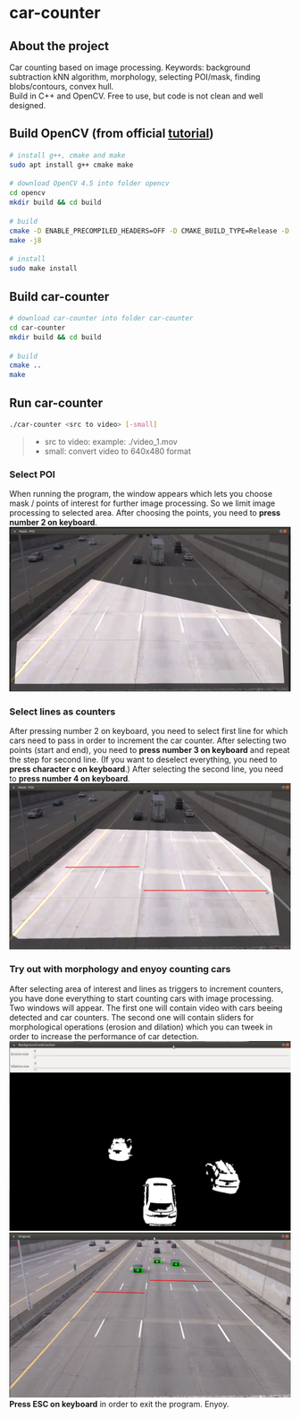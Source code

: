 # car-counter

## About the project
Car counting based on image processing. Keywords: background subtraction kNN algorithm, morphology, selecting POI/mask, finding blobs/contours, convex hull.  
Build in C++ and OpenCV. Free to use, but code is not clean and well designed.

## Build OpenCV (from official [tutorial](https://docs.opencv.org/4.5.0/d7/d9f/tutorial_linux_install.html))

``` bash
# install g++, cmake and make
sudo apt install g++ cmake make

# download OpenCV 4.5 into folder opencv
cd opencv
mkdir build && cd build

# build
cmake -D ENABLE_PRECOMPILED_HEADERS=OFF -D CMAKE_BUILD_TYPE=Release -D CMAKE_INSTALL_PREFIX=/usr/local -D OPENCV_GENERATE_PKGCONFIG=ON ..
make -j8

# install
sudo make install
```

## Build car-counter

``` bash
# download car-counter into folder car-counter
cd car-counter
mkdir build && cd build

# build
cmake ..
make
```

## Run car-counter

``` bash
./car-counter <src to video> [-small]
```
>- src to video: example: ./video_1.mov
>- small: convert video to 640x480 format

### Select POI
When running the program, the window appears which lets you choose mask / points of interest for further image processing. So we limit image processing to selected area. After choosing the points, you need to **press number 2 on keyboard**.
![logo](documentation/poi.png)

### Select lines as counters
After pressing number 2 on keyboard, you need to select first line for which cars need to pass in order to increment the car counter. After selecting two points (start and end), you need to **press number 3 on keyboard** and repeat the step for second line. (If you want to deselect everything, you need to **press character c on keyboard**.) After selecting the second line, you need to **press number 4 on keyboard**.
![logo](documentation/lines.png)

### Try out with morphology and enyoy counting cars
After selecting area of interest and lines as triggers to increment counters, you have done everything to start counting cars with image processing. Two windows will appear. The first one will contain video with cars beeing detected and car counters. The second one will contain sliders for morphological operations (erosion and dilation) which you can tweek in order to increase the performance of car detection.
![logo](documentation/morphology.png)
![logo](documentation/count.png)
**Press ESC on keyboard** in order to exit the program. Enyoy.